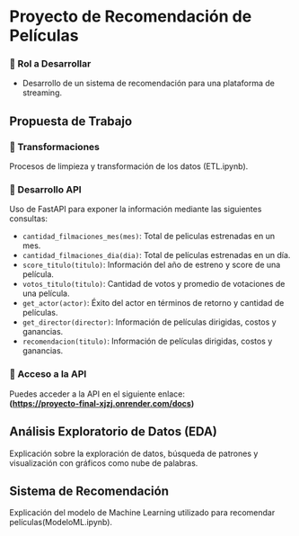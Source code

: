 # Proyecto de Recomendación de Películas


### 🔹 Rol a Desarrollar  
- Desarrollo de un sistema de recomendación para una plataforma de streaming.

##  Propuesta de Trabajo  
### 🔹 Transformaciones  
Procesos de limpieza y transformación de los datos (ETL.ipynb).  

### 🔹 Desarrollo API  
Uso de FastAPI para exponer la información mediante las siguientes consultas:  
- `cantidad_filmaciones_mes(mes)`: Total de peliculas estrenadas en un mes.  
- `cantidad_filmaciones_dia(dia)`: Total de películas estrenadas en un día.  
- `score_titulo(titulo)`: Información del año de estreno y score de una película.  
- `votos_titulo(titulo)`: Cantidad de votos y promedio de votaciones de una película.  
- `get_actor(actor)`: Éxito del actor en términos de retorno y cantidad de películas.  
- `get_director(director)`: Información de películas dirigidas, costos y ganancias.  
- `recomendacion(titulo)`: Información de películas dirigidas, costos y ganancias.


### 🔹 Acceso a la API  
Puedes acceder a la API en el siguiente enlace:  
 **(https://proyecto-final-xjzj.onrender.com/docs)**  

## Análisis Exploratorio de Datos (EDA)  
Explicación sobre la exploración de datos, búsqueda de patrones y visualización con gráficos como nube de palabras.  

## Sistema de Recomendación  
Explicación del modelo de Machine Learning utilizado para recomendar películas(ModeloML.ipynb).  
